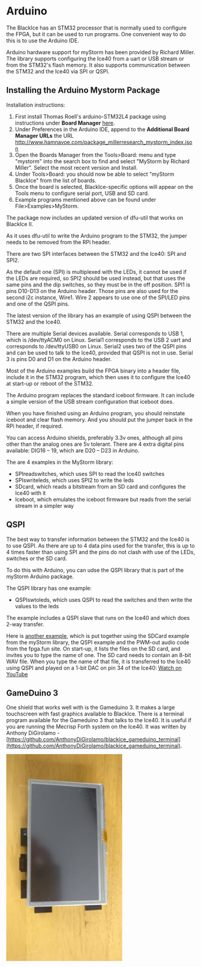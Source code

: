 # Arduino

The BlackIce has an STM32 processor that is normally used to configure the FPGA, but it can be used to run programs. One convenient way to do this is to use the Arduino IDE.

Arduino hardware support for myStorm has been provided by Richard Miller. The library supports configuring the Ice40 from a uart or USB stream or from the STM32's flash memory. It also supports communication between the STM32 and the Ice40 via SPI or QSPI.

## Installing the Arduino Mystorm Package

Installation instructions:
1.	First install Thomas Roell's arduino-STM32L4 package using instructions under __Board Manager__ [here][].
2.	Under Preferences in the Arduino IDE, append to the __Additional Board Manager URLs__ the URL http://www.hamnavoe.com/package_millerresearch_mystorm_index.json
3.	Open the Boards Manager from the Tools>Board: menu and type "mystorm" into the search box to find and select "MyStorm by Richard Miller". Select the most recent version and Install.
4.	Under Tools>Board: you should now be able to select "myStorm BlackIce" from the list of boards.
5.	Once the board is selected, BlackIce-specific options will appear on the Tools menu to configure serial port, USB and SD card.
6.	Example programs mentioned above can be found under File>Examples>MyStorm.

The package now includes an updated version of dfu-util that works on BlackIce II.

As it uses dfu-util to write the Arduino program to the STM32, the jumper needs to be removed from the RPi header.

There are two SPI interfaces between the STM32 and the Ice40: SPI and SPI2.

As the default one (SPI) is multiplexed with the LEDs, it cannot be used if the LEDs are required, so SPI2 should be used instead, but that uses the same pins and the dip switches, so they must be in the off position. SPI1 is pins D10-D13 on the Arduino header. Those pins are also used for the second i2c instance, Wire1. Wire 2 appears to use one of the SPI/LED pins and one of the QSPI pins.

The latest version of the library has an example of using QSPI between the STM32 and the Ice40.

There are multiple Serial devices available. Serial corresponds to USB 1, which is /dev/ttyACM0 on Linux. Serial1 corresponds to the USB 2 uart and corresponds to /dev/ttyUSB0 on Linux. Serial2 uses two of the QSPI pins and can be used to talk to the Ice40, provided that QSPI is not in use. Serial 3 is pins D0 and D1 on the Arduino header.

Most of the Arduino examples build the FPGA binary into a header file, include it in the STM32 program, which then uses it to configure the Ice40 at start-up or reboot of the STM32.

The Arduino program replaces the standard iceboot firmware. It can include a simple version of the USB stream configuration that iceboot does.

When you have finished using an Arduino program, you should reinstate iceboot and clear flash memory. And you should put the jumper back in the RPi header, if required.

You can access Arduino shields, preferably 3.3v ones, although all pins other than the analog ones are 5v tolerant. There are 4 extra digital pins available: DIG16 – 19, which are D20 – D23 in Arduino.

The are 4 examples in the MyStorm library:
-	SPIreadswitches, which uses SPI to read the Ice40 switches
-	SPIswriteleds, which uses SPI2 to write the leds
-	SDcard, which reads a bitstream from an SD card and configures the Ice40 with it
-	Iceboot, which emulates the iceboot firmware but reads from the serial stream in a simpler way

[here]:									https://github.com/GrumpyOldPizza/arduino-STM32L4

## QSPI

The best way to transfer information between the STM32 and the Ice40 is to use QSPI. As there are up to 4 data pins used for the transfer, this is up to 4 times faster than using SPI and the pins do not clash with use of the LEDs, switches or the SD card.

To do this with Arduino, you can udse the QSPI library that is part of the myStorm Arduino package.

The QSPI library has one example:
-	QSPIswtoleds, which uses QSPI to read the switches and then write the values to the leds

The example includes a QSPI slave that runs on the Ice40 and which does 2-way transfer.

Here is [another example][], which is put together using the SDCard example from the myStorm library, the QSPI example and the PWM-out audio code from the fpga.fun site.  On start-up, it lists the files on the SD card, and invites you to type the name of one. The SD card needs to contain an 8-bit WAV file. When you type the name of that file, it is transferred to the Ice40 using QSPI and played on a 1-bit DAC on pin 34 of the Ice40: [Watch on YouTube][]

[another example]:						https://github.com/lawrie/verilog_examples/blob/master/fpga/qspiplay/
[Watch on YouTube]:						https://www.youtube.com/watch?v=03obvUfjgA8

## GameDuino 3

One shield that works well with is the Gameduino 3. It makes a large touchscreen with fast graphics available to BlackIce. There is a terminal program available for the Gameduino 3 that talks to the Ice40. It is useful if you are running the Mecrisp Forth system on the Ice40. It was written by Anthony DiGirolamo - [https://github.com/AnthonyDiGirolamo/blackice_gameduino_terminal](https://github.com/AnthonyDiGirolamo/blackice_gameduino_terminal).

![GameDuino 3][img1]

[img1]:									./GameDuino3.jpg "GameDuino 3"
